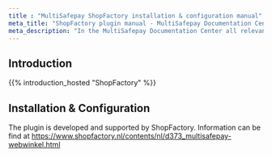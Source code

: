 ```yaml
---
title : "MultiSafepay ShopFactory installation & configuration manual"
meta_title: "ShopFactory plugin manual - MultiSafepay Documentation Center"
meta_description: "In the MultiSafepay Documentation Center all relevant information regarding our Plugins and API. As well as Support pages for Payment Method, Tools and General Questions. You can also find the contact details of our Support Team and Integration Team."
---
```

## Introduction

{{% introduction_hosted "ShopFactory" %}}

## Installation & Configuration

The plugin is developed and supported by ShopFactory.
Information can be find at https://www.shopfactory.nl/contents/nl/d373_multisafepay-webwinkel.html

